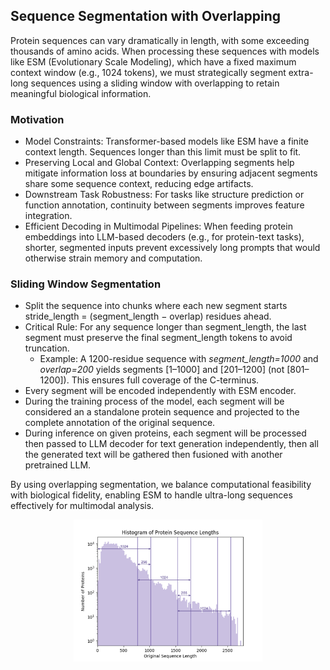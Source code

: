 ## Sequence Segmentation with Overlapping

Protein sequences can vary dramatically in length, with some exceeding thousands of amino acids. When processing these sequences with models like ESM (Evolutionary Scale Modeling), which have a fixed maximum context window (e.g., 1024 tokens), we must strategically segment extra-long sequences using a sliding window with overlapping to retain meaningful biological information. 

### Motivation

* Model Constraints: Transformer-based models like ESM have a finite context length. Sequences longer than this limit must be split to fit.
* Preserving Local and Global Context: Overlapping segments help mitigate information loss at boundaries by ensuring adjacent segments share some sequence context, reducing edge artifacts.
* Downstream Task Robustness: For tasks like structure prediction or function annotation, continuity between segments improves feature integration.
* Efficient Decoding in Multimodal Pipelines: When feeding protein embeddings into LLM-based decoders (e.g., for protein-text tasks), shorter, segmented inputs prevent excessively long prompts that would otherwise strain memory and computation.

### Sliding Window Segmentation

* Split the sequence into chunks where each new segment starts stride_length = (segment_length − overlap) residues ahead.
* Critical Rule: For any sequence longer than segment_length, the last segment must preserve the final segment_length tokens to avoid truncation.
    * Example: A 1200-residue sequence with *segment_length=1000* and *overlap=200* yields segments [1–1000] and [201–1200] (not [801–1200]). This ensures full coverage of the C-terminus.
* Every segment will be encoded independently with ESM encoder. 
* During the training process of the model, each segment will be considered an a standalone protein sequence and projected to the complete annotation of the original sequence. 
* During inference on given proteins, each segment will be processed then passed to LLM decoder for text generation independently, then all the generated text will be gathered then fusioned with another pretrained LLM. 

By using overlapping segmentation, we balance computational feasibility with biological fidelity, enabling ESM to handle ultra-long sequences effectively for multimodal analysis.

<div align="center">
    <img src="./figures/sequence_lengths.png" alt="segmentation" width="60%">
</div>